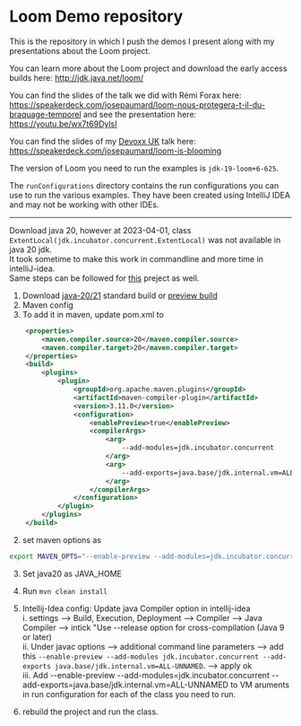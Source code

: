 Loom Demo repository
====================

This is the repository in which I push the demos I present along with my presentations about the Loom project.

You can learn more about the Loom project and download the early access builds here: http://jdk.java.net/loom/

You can find the slides of the talk we did with Rémi Forax here: https://speakerdeck.com/josepaumard/loom-nous-protegera-t-il-du-braquage-temporel and see the presentation here: https://youtu.be/wx7t69DylsI

You can find the slides of my [Devoxx UK](https://www.devoxx.co.uk/) talk here: https://speakerdeck.com/josepaumard/loom-is-blooming

The version of Loom you need to run the examples is `jdk-19-loom+6-625`.

The `runConfigurations` directory contains the run configurations you can use to run the various examples. They have been created using IntelliJ IDEA and may not be working with other IDEs. 

-----------------------------


Download java 20, however at 2023-04-01, class `ExtentLocal(jdk.incubator.concurrent.ExtentLocal)` was not available in java 20 jdk.      
It took sometime to make this work in commandline and more time in intelliJ-idea.   
Same steps can be followed for [this](https://github.com/JosePaumard/2022_javaone-loom-livelab) preject as well.   

1. Download [java-20/21](https://adoptium.net/temurin/releases/?version=20) standard build or [preview build](https://jdk.java.net/21/)   
2. Maven config       
1. To add it in maven, update pom.xml to     
```xml
    <properties>
        <maven.compiler.source>20</maven.compiler.source>
        <maven.compiler.target>20</maven.compiler.target>
    </properties>
    <build>
        <plugins>
            <plugin>
                <groupId>org.apache.maven.plugins</groupId>
                <artifactId>maven-compiler-plugin</artifactId>
                <version>3.11.0</version>
                <configuration>
                    <enablePreview>true</enablePreview>
                    <compilerArgs>
                        <arg>
                            --add-modules=jdk.incubator.concurrent
                        </arg>
                        <arg>
                            --add-exports=java.base/jdk.internal.vm=ALL-UNNAMED
                        </arg>
                    </compilerArgs>
                </configuration>
            </plugin>
        </plugins>
    </build>
```

2. set maven options as   
```bash
export MAVEN_OPTS="--enable-preview --add-modules=jdk.incubator.concurrent --add-exports=java.base/jdk.internal.vm=ALL-UNNAMED"
```

3. Set java20 as JAVA_HOME
4. Run `mvn clean install`

3. Intellij-Idea config:   Update java Compiler option in intellij-idea   
i. settings --> Build, Execution, Deployment --> Compiler --> Java Compiler --> intick "Use --release option for cross-compilation (Java 9 or later)   
ii. Under javac options --> additional command line parameters --> add this `--enable-preview --add-modules jdk.incubator.concurrent --add-exports java.base/jdk.internal.vm=ALL-UNNAMED`. --> apply ok   
iii. Add --enable-preview --add-modules=jdk.incubator.concurrent --add-exports=java.base/jdk.internal.vm=ALL-UNNAMED to VM aruments in run configuration for each of the class you need to run.

4. rebuild the project and run the class.  

